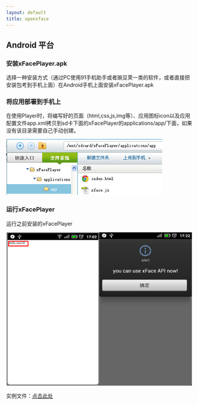 ```yaml
---
layout: default
title: openxface
---
```


## Android 平台

### 安装xFacePlayer.apk

选择一种安装方式（通过PC使用91手机助手或者豌豆荚一类的软件，或者直接把安装包考到手机上面）在Android手机上面安装xFacePlayer.apk

### 将应用部署到手机上

在使用Player时，将编写好的页面（html,css,js,img等）、应用图标icon以及应用配置文件app.xml拷贝到sd卡下面的xFacePlayer的applications/app/下面，如果没有该目录需要自己手动创建。


![](ImgAndroid/appdir1.png)

### 运行xFacePlayer

运行之前安装的xFacePlayer


![](ImgAndroid/helloworldprint1.png)



实例文件：[点击此处]()
